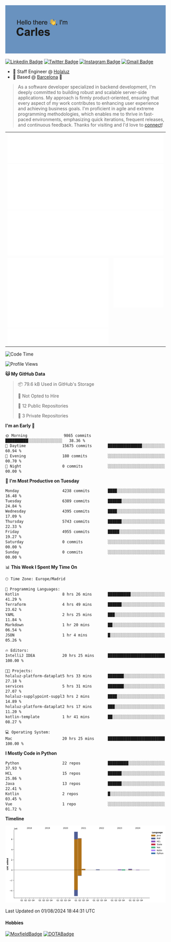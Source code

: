 <img src="header.png" alt="header">

[![Linkedin Badge](https://img.shields.io/badge/-cdespona-blue?style=flat&logo=Linkedin&logoColor=white&link=https://www.linkedin.com/in/carles-david-espona-casas-56219b11/)](https://www.linkedin.com/in/carles-david-espona-casas-56219b11/)
[![Twitter Badge](https://img.shields.io/badge/-@__cdespona-1ca0f1?style=flat&labelColor=1ca0f1&logo=twitter&logoColor=white&link=https://twitter.com/CDEspona)](https://twitter.com/CDEspona)
[![Instagram Badge](https://img.shields.io/badge/-@__cdespona-purple?style=flat&logo=instagram&logoColor=white&link=https://www.instagram.com/cdespona/)](https://www.instagram.com/cdespona/)
[![Gmail Badge](https://img.shields.io/badge/-cdespona-c14438?style=flat&logo=Gmail&logoColor=white&link=mailto:cdespona@gmail.com)](mailto:cdespona@gmail.com)

* 🔭 Staff Engineer @ [Holaluz](https://holaluz.com)
* 🏡 Based @ [Barcelona](https://www.google.es/maps/place/Barcelona) 💜

> As a software developer specialized in backend development, I'm deeply committed to building robust and scalable server-side applications. My approach is firmly product-oriented, ensuring that every aspect of my work contributes to enhancing user experience and achieving business goals. I'm proficient in agile and extreme programming methodologies, which enables me to thrive in fast-paced environments, emphasizing quick iterations, frequent releases, and continuous feedback. Thanks for visiting and I'd love to [connect](https://www.linkedin.com/in/carles-david-espona-casas-56219b11/)!

<table style="border-collapse: collapse; border: none;"> 
  <tbody>
  <tr style="border: none;">
    <td colspan="2" style="border: none; vertical-align: top;">
      <img src="summary.svg" alt="summary">
      <img src="activity-community.svg" alt="act-comm">
      <img src="repositories.svg" alt="repo">
    </td>
  </tr>
  <tr>
    <td style="border: none; vertical-align: top;">
      <img src="metrics.plugin.isocalendar.fullyear.svg" alt="calendar">
      <img src="topics.svg" alt="topics">
    </td>
    <td style="border: none; vertical-align: top;">
      <img src="achievements.svg" alt="achievements">
    </td>
  </tr>
  </tbody>
</table>

<!--START_SECTION:waka-->
![Code Time](http://img.shields.io/badge/Code%20Time-93%20hrs%209%20mins-blue)

![Profile Views](http://img.shields.io/badge/Profile%20Views-0-blue)

**🐱 My GitHub Data** 

> 📦 79.6 kB Used in GitHub's Storage 
 > 
> 🚫 Not Opted to Hire
 > 
> 📜 12 Public Repositories 
 > 
> 🔑 3 Private Repositories 
 > 
**I'm an Early 🐤** 

```text
🌞 Morning                9865 commits        ██████████░░░░░░░░░░░░░░░   38.36 % 
🌆 Daytime                15675 commits       ███████████████░░░░░░░░░░   60.94 % 
🌃 Evening                180 commits         ░░░░░░░░░░░░░░░░░░░░░░░░░   00.70 % 
🌙 Night                  0 commits           ░░░░░░░░░░░░░░░░░░░░░░░░░   00.00 % 
```
📅 **I'm Most Productive on Tuesday** 

```text
Monday                   4238 commits        ████░░░░░░░░░░░░░░░░░░░░░   16.48 % 
Tuesday                  6389 commits        ██████░░░░░░░░░░░░░░░░░░░   24.84 % 
Wednesday                4395 commits        ████░░░░░░░░░░░░░░░░░░░░░   17.09 % 
Thursday                 5743 commits        ██████░░░░░░░░░░░░░░░░░░░   22.33 % 
Friday                   4955 commits        █████░░░░░░░░░░░░░░░░░░░░   19.27 % 
Saturday                 0 commits           ░░░░░░░░░░░░░░░░░░░░░░░░░   00.00 % 
Sunday                   0 commits           ░░░░░░░░░░░░░░░░░░░░░░░░░   00.00 % 
```


📊 **This Week I Spent My Time On** 

```text
🕑︎ Time Zone: Europe/Madrid

💬 Programming Languages: 
Kotlin                   8 hrs 26 mins       ██████████░░░░░░░░░░░░░░░   41.29 % 
Terraform                4 hrs 49 mins       ██████░░░░░░░░░░░░░░░░░░░   23.62 % 
YAML                     2 hrs 25 mins       ███░░░░░░░░░░░░░░░░░░░░░░   11.84 % 
Markdown                 1 hr 20 mins        ██░░░░░░░░░░░░░░░░░░░░░░░   06.54 % 
JSON                     1 hr 4 mins         █░░░░░░░░░░░░░░░░░░░░░░░░   05.26 % 

🔥 Editors: 
IntelliJ IDEA            20 hrs 25 mins      █████████████████████████   100.00 % 

🐱‍💻 Projects: 
holaluz-platform-dataplat5 hrs 33 mins       ███████░░░░░░░░░░░░░░░░░░   27.18 % 
services                 5 hrs 31 mins       ███████░░░░░░░░░░░░░░░░░░   27.07 % 
holaluz-supplypoint-suppl3 hrs 2 mins        ████░░░░░░░░░░░░░░░░░░░░░   14.89 % 
holaluz-platform-dataplat2 hrs 17 mins       ███░░░░░░░░░░░░░░░░░░░░░░   11.20 % 
kotlin-template          1 hr 41 mins        ██░░░░░░░░░░░░░░░░░░░░░░░   08.27 % 

💻 Operating System: 
Mac                      20 hrs 25 mins      █████████████████████████   100.00 % 
```

**I Mostly Code in Python** 

```text
Python                   22 repos            █████████░░░░░░░░░░░░░░░░   37.93 % 
HCL                      15 repos            ██████░░░░░░░░░░░░░░░░░░░   25.86 % 
Java                     13 repos            ██████░░░░░░░░░░░░░░░░░░░   22.41 % 
Kotlin                   2 repos             █░░░░░░░░░░░░░░░░░░░░░░░░   03.45 % 
Vue                      1 repo              ░░░░░░░░░░░░░░░░░░░░░░░░░   01.72 % 
```



**Timeline**

![Lines of Code chart](https://raw.githubusercontent.com/cdespona/cdespona/main/assets/bar_graph.png)


 Last Updated on 01/08/2024 18:44:31 UTC
<!--END_SECTION:waka-->

#### Hobbies
[![MoxfieldBadge](https://img.shields.io/badge/MTG%20Commander-Cdespona-8A2BE2)](https://www.moxfield.com/users/Cdespona)
[![DOTABadge](https://img.shields.io/badge/DOTA2-GRV-red)](https://es.dotabuff.com/players/63807915)
